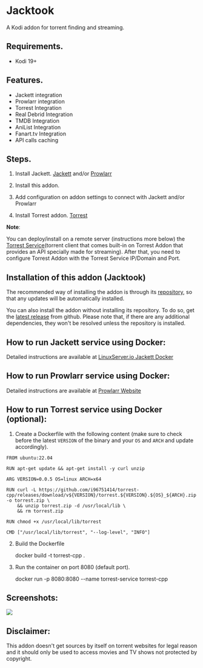
# Jacktook

A Kodi addon for torrent finding and streaming. 

## Requirements.

- Kodi 19+

## Features.

- Jackett integration
- Prowlarr integration
- Torrest Integration
- Real Debrid Integration
- TMDB Integration 
- AniList Integration
- Fanart.tv Integration
- API calls caching


## Steps.

1. Install Jackett. [Jackett](https://github.com/Jackett/Jackett) and/or [Prowlarr](https://github.com/Prowlarr/Prowlarr)

2. Install this addon.

3. Add configuration on addon settings to connect with Jackett and/or Prowlarr 

4. Install Torrest addon. [Torrest](https://github.com/i96751414/plugin.video.torrest)


**Note**:

You can deploy/install on a remote server (instructions more below) the [Torrest Service](https://github.com/i96751414/torrest-cpp)(torrent client that comes built-in on Torrest Addon that provides an API specially made for streaming). After that, you need to configure Torrest Addon with the Torrest Service IP/Domain and Port.


## Installation of this addon (Jacktook)

The recommended way of installing the addon is through its [repository](https://github.com/Sam-Max/repository.jacktook), so that any updates will be automatically installed.

You can also install the addon without installing its repository. To do so, get the [latest release](https://github.com/Sam-Max/plugin.video.jacktook/releases/download/v0.0.9/plugin.video.jacktook-0.1.1.zip) from github. Please note that, if there are any additional dependencies, they won't be resolved unless the repository is installed.

## How to run Jackett service using Docker:

Detailed instructions are available at [LinuxServer.io Jackett Docker](https://hub.docker.com/r/linuxserver/jackett/) 

## How to run Prowlarr service using Docker:

Detailed instructions are available at [Prowlarr Website](https://prowlarr.com/#downloads-v3-docker) 

## How to run Torrest service using Docker (optional):

1. Create a Dockerfile with the following content (make sure to check before the latest `VERSION` of the binary and your `OS` and `ARCH` and update accordingly).

```
FROM ubuntu:22.04

RUN apt-get update && apt-get install -y curl unzip

ARG VERSION=0.0.5 OS=linux ARCH=x64

RUN curl -L https://github.com/i96751414/torrest-cpp/releases/download/v${VERSION}/torrest.${VERSION}.${OS}_${ARCH}.zip -o torrest.zip \
    && unzip torrest.zip -d /usr/local/lib \
    && rm torrest.zip

RUN chmod +x /usr/local/lib/torrest

CMD ["/usr/local/lib/torrest", "--log-level", "INFO"]
```

2. Build the Dockerfile

    docker build -t torrest-cpp .

3. Run the container on port 8080 (default port).
    
    docker run -p 8080:8080 --name torrest-service torrest-cpp

## Screenshots:

![](https://raw.githubusercontent.com/Sam-Max/plugin.video.jacktook/master/resources/screenshots/settings.png)

## Disclaimer:

This addon doesn't get sources by itself on torrent websites for legal reason and it should only be used to access movies and TV shows not protected by copyright.